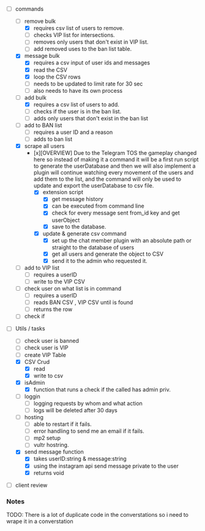 - [ ] commands
    - [ ] remove bulk
        - [x] requires csv list of users to remove.
        - [ ] checks VIP list for intersections.
        - [ ] removes only users that don't exist in VIP list.
        - [ ] add removed uses to the ban list table.
    - [x] message bulk
        - [x] requires a csv input of user ids and messages
        - [x] read the CSV
        - [x] loop the CSV rows
        - [ ] needs to be updated to limit rate for 30 sec
        - [ ] also needs to have its own process
    - [ ] add bulk
        - [x] requires a csv list of users to add.
        - [ ] checks if the user is in the ban list.
        - [ ] adds only users that don't exist in the ban list
    - [ ] add to BAN list
        - [ ] requires a user ID and a reason
        - [ ] adds to ban list
    - [x] scrape all users
        - [x][OVERVIEW] Due to the Telegram TOS the gameplay changed here so instead of making it a command it will be a first run script to generate the userDatabase and then we will also implement a plugin will continue watching every movement of the users and add them to the list, and the command will only be used to update and export the userDatabase to csv file.
            - [x] extension script
                - [x] get message history
                - [x] can be executed from command line
                - [x] check for every message sent from_id key and get userObject
                - [x] save to the database.
            - [x] update & generate csv command
                - [x] set up the chat member plugin with an absolute path or straight to the database of users
                - [x] get all users and generate the object to CSV
                - [x] send it to the admin who requested it.
    - [ ] add to VIP list
        - [ ] requires a userID
        - [ ] write to the VIP CSV
    - [ ] check user on what list is in command
        - [ ] requires a userID
        - [ ] reads BAN CSV , VIP CSV until is found
        - [ ] returns the row
    - [ ] check if
- [ ] Utils / tasks
    - [ ] check user is banned
    - [ ] check user is VIP
    - [ ] create VIP Table
    - [x] CSV Crud
        - [x] read
        - [x] write to csv
    - [x] isAdmin
        - [x] function that runs a check if the called has admin priv.
    - [ ] loggin
        - [ ] logging requests by whom and what action
        - [ ] logs will be deleted after 30 days
    - [ ] hosting
        - [ ] able to restart if it fails.
        - [ ] error handling to send me an email if it fails.
        - [ ] mp2 setup
        - [ ] vultr hostring.
    - [x] send message function
        - [x] takes userID:string & message:string
        - [x] using the instagram api send message private to the user
        - [x] returns void

- [ ] client review



### Notes
TODO: There is a lot of duplicate code in the converstations so i need to wrape it in a converstation